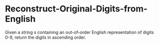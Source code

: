 # Reconstruct-Original-Digits-from-English

Given a string s containing an out-of-order English representation of digits 0-9, return the digits in ascending order.
